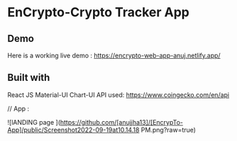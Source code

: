# EnCrypto-Crypto Tracker App


## Demo
Here is a working live demo :  https://encrypto-web-app-anuj.netlify.app/

## Built with 

React JS
Material-UI
Chart-UI
API used: https://www.coingecko.com/en/api


// App :

![lANDING page ](https://github.com/[anujjha13]/[EncrypTo-App]/public/Screenshot2022-09-19at10.14.18 PM.png?raw=true)
